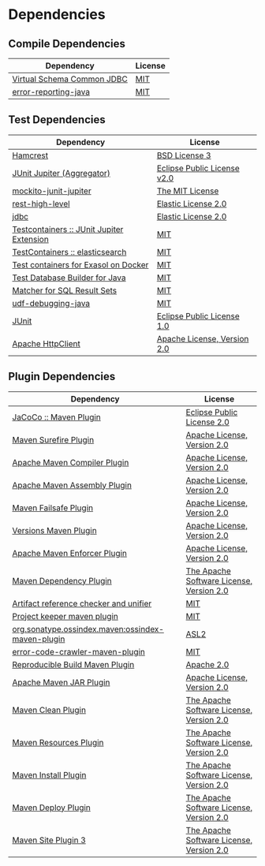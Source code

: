 <!-- @formatter:off -->
# Dependencies

## Compile Dependencies

| Dependency                      | License  |
| ------------------------------- | -------- |
| [Virtual Schema Common JDBC][0] | [MIT][1] |
| [error-reporting-java][2]       | [MIT][1] |

## Test Dependencies

| Dependency                                      | License                           |
| ----------------------------------------------- | --------------------------------- |
| [Hamcrest][4]                                   | [BSD License 3][5]                |
| [JUnit Jupiter (Aggregator)][6]                 | [Eclipse Public License v2.0][7]  |
| [mockito-junit-jupiter][8]                      | [The MIT License][9]              |
| [rest-high-level][10]                           | [Elastic License 2.0][11]         |
| [jdbc][10]                                      | [Elastic License 2.0][11]         |
| [Testcontainers :: JUnit Jupiter Extension][14] | [MIT][15]                         |
| [TestContainers :: elasticsearch][14]           | [MIT][15]                         |
| [Test containers for Exasol on Docker][18]      | [MIT][1]                          |
| [Test Database Builder for Java][20]            | [MIT][1]                          |
| [Matcher for SQL Result Sets][22]               | [MIT][1]                          |
| [udf-debugging-java][24]                        | [MIT][1]                          |
| [JUnit][26]                                     | [Eclipse Public License 1.0][27]  |
| [Apache HttpClient][28]                         | [Apache License, Version 2.0][29] |

## Plugin Dependencies

| Dependency                                              | License                                        |
| ------------------------------------------------------- | ---------------------------------------------- |
| [JaCoCo :: Maven Plugin][30]                            | [Eclipse Public License 2.0][31]               |
| [Maven Surefire Plugin][32]                             | [Apache License, Version 2.0][33]              |
| [Apache Maven Compiler Plugin][34]                      | [Apache License, Version 2.0][33]              |
| [Apache Maven Assembly Plugin][36]                      | [Apache License, Version 2.0][33]              |
| [Maven Failsafe Plugin][38]                             | [Apache License, Version 2.0][33]              |
| [Versions Maven Plugin][40]                             | [Apache License, Version 2.0][33]              |
| [Apache Maven Enforcer Plugin][42]                      | [Apache License, Version 2.0][33]              |
| [Maven Dependency Plugin][44]                           | [The Apache Software License, Version 2.0][29] |
| [Artifact reference checker and unifier][46]            | [MIT][1]                                       |
| [Project keeper maven plugin][48]                       | [MIT][1]                                       |
| [org.sonatype.ossindex.maven:ossindex-maven-plugin][50] | [ASL2][29]                                     |
| [error-code-crawler-maven-plugin][52]                   | [MIT][1]                                       |
| [Reproducible Build Maven Plugin][54]                   | [Apache 2.0][29]                               |
| [Apache Maven JAR Plugin][56]                           | [Apache License, Version 2.0][33]              |
| [Maven Clean Plugin][58]                                | [The Apache Software License, Version 2.0][29] |
| [Maven Resources Plugin][60]                            | [The Apache Software License, Version 2.0][29] |
| [Maven Install Plugin][62]                              | [The Apache Software License, Version 2.0][29] |
| [Maven Deploy Plugin][64]                               | [The Apache Software License, Version 2.0][29] |
| [Maven Site Plugin 3][66]                               | [The Apache Software License, Version 2.0][29] |

[48]: https://github.com/exasol/project-keeper-maven-plugin
[2]: https://github.com/exasol/error-reporting-java
[29]: http://www.apache.org/licenses/LICENSE-2.0.txt
[32]: https://maven.apache.org/surefire/maven-surefire-plugin/
[58]: http://maven.apache.org/plugins/maven-clean-plugin/
[1]: https://opensource.org/licenses/MIT
[8]: https://github.com/mockito/mockito
[38]: https://maven.apache.org/surefire/maven-failsafe-plugin/
[20]: https://github.com/exasol/test-db-builder-java
[40]: http://www.mojohaus.org/versions-maven-plugin/
[44]: http://maven.apache.org/plugins/maven-dependency-plugin/
[5]: http://opensource.org/licenses/BSD-3-Clause
[34]: https://maven.apache.org/plugins/maven-compiler-plugin/
[15]: http://opensource.org/licenses/MIT
[0]: https://github.com/exasol/virtual-schema-common-jdbc
[10]: https://github.com/elastic/elasticsearch
[26]: http://junit.org
[31]: https://www.eclipse.org/legal/epl-2.0/
[27]: http://www.eclipse.org/legal/epl-v10.html
[18]: https://github.com/exasol/exasol-testcontainers
[30]: https://www.jacoco.org/jacoco/trunk/doc/maven.html
[9]: https://github.com/mockito/mockito/blob/main/LICENSE
[11]: https://raw.githubusercontent.com/elastic/elasticsearch/v7.15.0/licenses/ELASTIC-LICENSE-2.0.txt
[22]: https://github.com/exasol/hamcrest-resultset-matcher
[54]: http://zlika.github.io/reproducible-build-maven-plugin
[33]: https://www.apache.org/licenses/LICENSE-2.0.txt
[42]: https://maven.apache.org/enforcer/maven-enforcer-plugin/
[7]: https://www.eclipse.org/legal/epl-v20.html
[62]: http://maven.apache.org/plugins/maven-install-plugin/
[6]: https://junit.org/junit5/
[28]: http://hc.apache.org/httpcomponents-client
[50]: https://sonatype.github.io/ossindex-maven/maven-plugin/
[14]: https://testcontainers.org
[24]: https://github.com/exasol/udf-debugging-java
[4]: http://hamcrest.org/JavaHamcrest/
[64]: http://maven.apache.org/plugins/maven-deploy-plugin/
[66]: http://maven.apache.org/plugins/maven-site-plugin/
[60]: http://maven.apache.org/plugins/maven-resources-plugin/
[46]: https://github.com/exasol/artifact-reference-checker-maven-plugin
[52]: https://github.com/exasol/error-code-crawler-maven-plugin
[56]: https://maven.apache.org/plugins/maven-jar-plugin/
[36]: https://maven.apache.org/plugins/maven-assembly-plugin/
